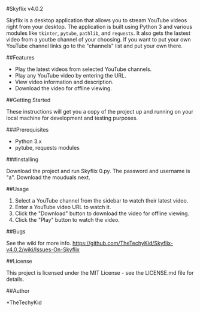 #Skyflix v4.0.2

Skyflix is a desktop application that allows you to stream YouTube videos right from your desktop. The application is built using Python 3 and various modules like `tkinter`, `pytube`, `pathlib`, and `requests`. It also gets the lastest video from a youtbe channel of your choosing. If you want to put your own YouTube channel links go to the "channels" list and put your own there.

##Features

* Play the latest videos from selected YouTube channels.
* Play any YouTube video by entering the URL.
* View video information and description.
* Download the video for offline viewing.

##Getting Started

These instructions will get you a copy of the project up and running on your local machine for development and testing purposes.

###Prerequisites

* Python 3.x
* pytube, requests modules

###Installing

Download the project and run Skyflix 0.py. The password and username is "a".
Download the mouduals next.

##Usage

1. Select a YouTube channel from the sidebar to watch their latest video.
2. Enter a YouTube video URL to watch it.
3. Click the "Download" button to download the video for offline viewing.
4. Click the "Play" button to watch the video.

##Bugs

See the wiki for more info.
https://github.com/TheTechyKid/Skyflix-v4.0.2/wiki/Issues-On-Skyflix

##License

This project is licensed under the MIT License - see the LICENSE.md file for details.

##Author

*TheTechyKid
